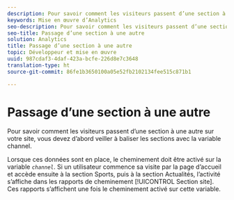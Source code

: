 ```yaml
---
description: Pour savoir comment les visiteurs passent d’une section à une autre sur votre site, vous devez d’abord veiller à baliser les sections avec la variable channel.
keywords: Mise en œuvre d’Analytics
seo-description: Pour savoir comment les visiteurs passent d’une section à une autre sur votre site, vous devez d’abord veiller à baliser les sections avec la variable channel.
seo-title: Passage d’une section à une autre
solution: Analytics
title: Passage d’une section à une autre
topic: Développeur et mise en œuvre
uuid: 987cdaf3-4daf-423a-bcfe-226d8e7c3648
translation-type: ht
source-git-commit: 86fe1b3650100a05e52fb2102134fee515c871b1

---
```



# Passage d’une section à une autre

Pour savoir comment les visiteurs passent d’une section à une autre sur votre site, vous devez d’abord veiller à baliser les sections avec la variable channel.

Lorsque ces données sont en place, le cheminement doit être activé sur la variable *`channel`*. Si un utilisateur commence sa visite par la page d’accueil et accède ensuite à la section Sports, puis à la section Actualités, l’activité s’affiche dans les rapports de cheminement [!UICONTROL Section site]. Ces rapports s’affichent une fois le cheminement activé sur cette variable.

